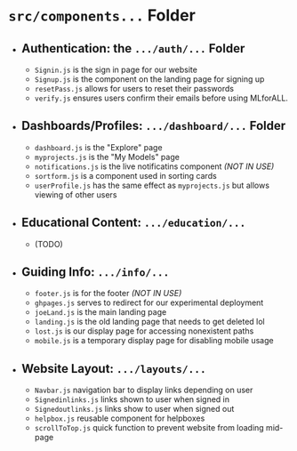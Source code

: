 # `src/components...` Folder

-   ## Authentication: the `.../auth/...` Folder
    -   `Signin.js` is the sign in page for our website
    -   `Signup.js` is the component on the landing page for signing up
    -   `resetPass.js` allows for users to reset their passwords
    -   `verify.js` ensures users confirm their emails before using MLforALL.
-   ## Dashboards/Profiles: `.../dashboard/...` Folder
    -   `dashboard.js` is the "Explore" page
    -   `myprojects.js` is the "My Models" page
    -   `notifications.js` is the live notificatins component _(NOT IN USE)_
    -   `sortform.js` is a component used in sorting cards
    -   `userProfile.js` has the same effect as `myprojects.js` but allows viewing of other users
-   ## Educational Content: `.../education/...`
    -   (TODO)
-   ## Guiding Info: `.../info/...`
    -   `footer.js` is for the footer _(NOT IN USE)_
    -   `ghpages.js` serves to redirect for our experimental deployment
    -   `joeLand.js` is the main landing page
    -   `landing.js` is the old landing page that needs to get deleted lol
    -   `lost.js` is our display page for accessing nonexistent paths
    -   `mobile.js` is a temporary display page for disabling mobile usage
-   ## Website Layout: `.../layouts/...`
    -   `Navbar.js` navigation bar to display links depending on user
    -   `Signedinlinks.js` links shown to user when signed in
    -   `Signedoutlinks.js` links show to user when signed out
    -   `helpbox.js` reusable component for helpboxes
    -   `scrollToTop.js` quick function to prevent website from loading mid-page
